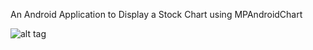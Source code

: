 An Android Application to Display a Stock Chart using MPAndroidChart


![alt tag](https://s11.postimg.org/xwuqeulmr/2016_09_10_10_16_44.png)
